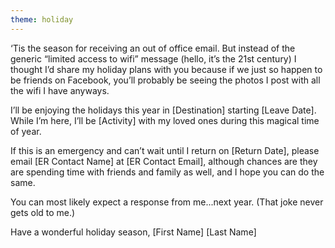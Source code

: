```yaml
---
theme: holiday
---
```


‘Tis the season for receiving an out of office email. But instead of the generic “limited access to wifi” message (hello, it’s the 21st century) I thought I’d share my holiday plans with you because if we just so happen to be friends on Facebook, you’ll probably be seeing the photos I post with all the wifi I have anyways.

I’ll be enjoying the holidays this year in [Destination] starting [Leave Date]. While I’m here, I’ll be [Activity] with my loved ones during this magical time of year. 

If this is an emergency and can’t wait until I return on [Return Date], please email [ER Contact Name] at [ER Contact Email], although chances are they are spending time with friends and family as well, and I hope you can do the same. 

You can most likely expect a response from me...next year. (That joke never gets old to me.)

Have a wonderful holiday season,
[First Name] [Last Name]
